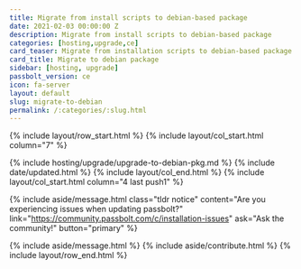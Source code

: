 ```yaml
---
title: Migrate from install scripts to debian-based package
date: 2021-02-03 00:00:00 Z
description: Migrate from install scripts to debian-based package
categories: [hosting,upgrade,ce]
card_teaser: Migrate from installation scripts to debian-based package
card_title: Migrate to debian package
sidebar: [hosting, upgrade]
passbolt_version: ce
icon: fa-server
layout: default
slug: migrate-to-debian
permalink: /:categories/:slug.html
---
```


{% include layout/row_start.html %}
{% include layout/col_start.html column="7" %}

{% include hosting/upgrade/upgrade-to-debian-pkg.md %}
{% include date/updated.html %}
{% include layout/col_end.html %}
{% include layout/col_start.html column="4 last push1" %}

{% include aside/message.html
    class="tldr notice"
    content="Are you experiencing issues when updating passbolt?"
    link="https://community.passbolt.com/c/installation-issues"
    ask="Ask the community!"
    button="primary"
%}

{% include aside/message.html %}
{% include aside/contribute.html %}
{% include layout/row_end.html %}

